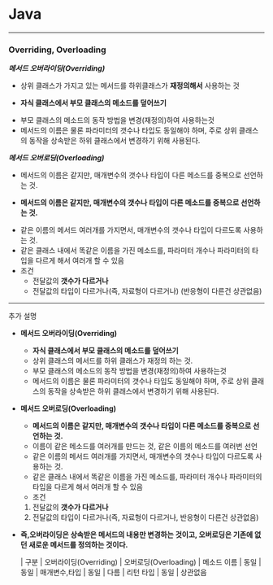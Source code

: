   # Java

---
### Overriding, Overloading
***메서드 오버라이딩(Overriding)***
* 상위 클래스가 가지고 있는 메서드를 하위클래스가 **재정의해서** 사용하는 것

* **자식 클래스에서 부모 클래스의 메소드를 덮어쓰기**
- 부모 클래스의 메소드의 동작 방법을 변경(재정의)하여 사용하는것
- 메서드의 이름은 물론 파라미터의 갯수나 타입도 동일해야 하며, 주로 상위 클래스의 동작을 상속받은 하위 클래스에서 변경하기 위해 사용된다.

***메서드 오버로딩(Overloading)***
* 메서드의 이름은 같지만, 매개변수의 갯수나 타입이 다른 메소드를 중복으로 선언하는 것.

* **메서드의 이름은 같지만, 매개변수의 갯수나 타입이 다른 메소드를 중복으로 선언하는 것.**
- 같은 이름의 메서드 여러개를 가지면서, 매개변수의 갯수나 타입이 다르도록 사용하는 것.
- 같은 클래스 내에서 똑같은 이름을 가진 메소드를, 파라미터 개수나 파라미터의 타입을 다르게 해서 여러개 할 수 있음
- 조건
  - 전달값의 **갯수가 다르거나**
  - 전달값의 타입이 다르거나(즉, 자료형이 다르거나)
     (반응형이 다른건 상관없음)

---
추가 설명
- **메서드 오버라이딩(Overriding)**
    - **자식 클래스에서 부모 클래스의 메소드를 덮어쓰기**
    - 상위 클래스의 메서드를 하위 클래스가 재정의 하는 것.
    - 부모 클래스의 메소드의 동작 방법을 변경(재정의)하여 사용하는것
    - 메서드의 이름은 물론 파라미터의 갯수나 타입도 동일해야 하며, 주로 상위 클래스의 동작을 상속받은 하위 클래스에서 변경하기 위해 사용된다.
  
- **메서드 오버로딩(Overloading)**
    - **메서드의 이름은 같지만, 매개변수의 갯수나 타입이 다른 메소드를 중복으로 선언하는 것.**
    - 이름이 같은 메소드를 여러개를 만드는 것, 같은 이름의 메소드를 여러번 선언
    - 같은 이름의 메서드 여러개를 가지면서, 매개변수의 갯수나 타입이 다르도록 사용하는 것.
    - 같은 클래스 내에서 똑같은 이름을 가진 메소드를, 파라미터 개수나 파라미터의 타입을 다르게 해서 여러개 할 수 있음
    - 조건
    1. 전달값의 **갯수가 다르거나**
    2. 전달값의 타입이 다르거나(즉, 자료형이 다르거나, 반응형이 다른건 상관없음)
  
- **즉,오버라이딩은 상속받은 메서드의 내용만 변경하는 것이고, 오버로딩은 기존에 없던 새로운 메서드를 정의하는 것이다.**


    | 구분        | 오버라이딩(Overriding) |  오버로딩(Overloading)
    | 메소드 이름   | 동일                 | 동일 
    | 매개변수,타입  | 동일                 | 다름
    | 리턴 타입    | 동일                  | 상관없음 
